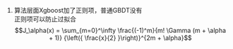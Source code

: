 1. 算法层面Xgboost加了正则项，普通GBDT没有  
正则项可以防止过拟合  
$$J_\alpha(x) = \sum_{m=0}^\infty \frac{(-1)^m}{m! \Gamma (m + \alpha + 1)} {\left({ \frac{x}{2} }\right)}^{2m + \alpha}$$
